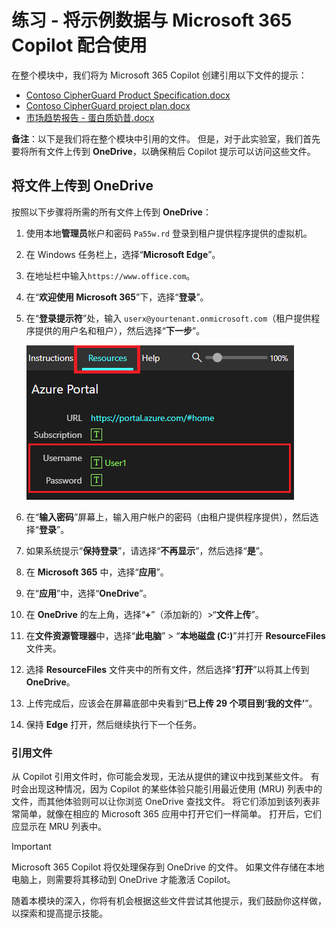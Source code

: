 # 练习 - 将示例数据与 Microsoft 365 Copilot 配合使用

在整个模块中，我们将为 Microsoft 365 Copilot 创建引用以下文件的提示：

- [Contoso CipherGuard Product Specification.docx](https://go.microsoft.com/fwlink/?linkid=2269123)
- [Contoso CipherGuard project plan.docx](https://go.microsoft.com/fwlink/?linkid=2268924)
- [市场趋势报告 - 蛋白质奶昔.docx](https://go.microsoft.com/fwlink/?linkid=2268827)

**备注**：以下是我们将在整个模块中引用的文件。 但是，对于此实验室，我们首先要将所有文件上传到 **OneDrive**，以确保稍后 Copilot 提示可以访问这些文件。

## 将文件上传到 OneDrive

按照以下步骤将所需的所有文件上传到 **OneDrive**：

1. 使用本地**管理员**帐户和密码 `Pa55w.rd` 登录到租户提供程序提供的虚拟机。
2. 在 Windows 任务栏上，选择“**Microsoft Edge**”。
3. 在地址栏中输入`https://www.office.com`。
4. 在“**欢迎使用 Microsoft 365**”下，选择“**登录**”。
5. 在“**登录提示符**”处，输入 `userx@yourtenant.onmicrosoft.com`（租户提供程序提供的用户名和租户），然后选择“**下一步**”。

    [![Skillable 中的资源窗格的屏幕截图](../media/lab_resources_password.png)](../media/lab_resources_password.png#lightbox)

6. 在“**输入密码**”屏幕上，输入用户帐户的密码（由租户提供程序提供），然后选择“**登录**”。
7. 如果系统提示“**保持登录**”，请选择“**不再显示**”，然后选择“**是**”。
8. 在 **Microsoft 365** 中，选择“**应用**”。
9. 在“**应用**”中，选择“**OneDrive**”。
10. 在 **OneDrive** 的左上角，选择“**+**”（添加新的）>“**文件上传**”。
11. 在**文件资源管理器**中，选择“**此电脑**” > “**本地磁盘 (C:)**”并打开 **ResourceFiles** 文件夹。
12. 选择 **ResourceFiles** 文件夹中的所有文件，然后选择“**打开**”以将其上传到 **OneDrive**。
13. 上传完成后，应该会在屏幕底部中央看到“**已上传 29 个项目到‘我的文件’**”。
14. 保持 **Edge** 打开，然后继续执行下一个任务。

### 引用文件

从 Copilot 引用文件时，你可能会发现，无法从提供的建议中找到某些文件。 有时会出现这种情况，因为 Copilot 的某些体验只能引用最近使用 (MRU) 列表中的文件，而其他体验则可以让你浏览 OneDrive 查找文件。 将它们添加到该列表非常简单，就像在相应的 Microsoft 365 应用中打开它们一样简单。  打开后，它们应显示在 MRU 列表中。

> [!IMPORTANT]
> Microsoft 365 Copilot 将仅处理保存到 OneDrive 的文件。 如果文件存储在本地电脑上，则需要将其移动到 OneDrive 才能激活 Copilot。

随着本模块的深入，你将有机会根据这些文件尝试其他提示，我们鼓励你这样做，以探索和提高提示技能。
